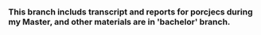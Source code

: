 ### This branch includs transcript and reports for porcjecs during my Master, and other materials are in 'bachelor' branch.
